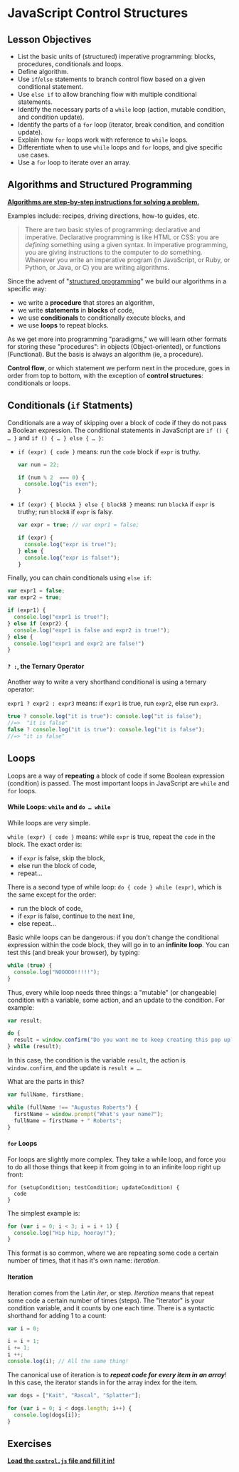 # JavaScript Control Structures

## Lesson Objectives

- List the basic units of (structured) imperative programming: blocks, 
  procedures, conditionals and loops.
- Define algorithm.
- Use `if`/`else` statements to branch control flow based on a given 
  conditional statement.
- Use `else if` to allow branching flow with multiple conditional 
  statements.
- Identify the necessary parts of a `while` loop (action, mutable 
  condition, and condition update).
- Identify the parts of a `for` loop (iterator, break condition, and 
  condition update).
- Explain how `for` loops work with reference to `while` loops.
- Differentiate when to use `while` loops and `for` loops, and give
  specific use cases.
- Use a `for` loop to iterate over an array.

## Algorithms and Structured Programming

**[Algorithms are step-by-step instructions for solving a problem.][algo]**

Examples include: recipes, driving directions, how-to guides, etc.

> There are two basic styles of programming: declarative and imperative.
> Declarative programming is like HTML or CSS: you are *defining* something
> using a given syntax. In imperative programming, you are giving
> instructions to the computer to *do* something. Whenever you write an
> imperative program (in JavaScript, or Ruby, or Python, or Java, or C)
> you are writing algorithms.

Since the advent of "[structured programming][sp]" we build our 
algorithms in a specific way:

- we write a **procedure** that stores an algorithm,
- we write **statements** in **blocks** of code,
- we use **conditionals** to conditionally execute blocks, and
- we use **loops** to repeat blocks.

As we get more into programming "paradigms," we will learn other formats
for storing these "procedures": in objects (Object-oriented), or functions
(Functional). But the basis is always an algorithm (ie, a procedure).

**Control flow**, or which statement we perform next in the procedure,
goes in order from top to bottom, with the exception of **control
structures**: conditionals or loops.

## Conditionals (`if` Statments)

Conditionals are a way of skipping over a block of code if they do not 
pass a Boolean expression. The conditional statements in JavaScript are
`if () { … }` and `if () { … } else { … }`:

- `if (expr) { code }` means: run the `code` block if `expr` is truthy.
  
  ```js
  var num = 22;
  
  if (num % 2  === 0) {
    console.log("is even");
  }
  ```
- `if (expr) { blockA } else { blockB }` means: run `blockA` if `expr` 
  is truthy; run `blockB` if `expr` is falsy.

  ```js
  var expr = true; // var expr1 = false;
  
  if (expr) {
    console.log("expr is true!");
  } else {
    console.log("expr is false!");
  }
  ```

Finally, you can chain conditionals using `else if`:

```js
var expr1 = false; 
var expr2 = true;

if (expr1) {
  console.log("expr1 is true!");
} else if (expr2) {
  console.log("expr1 is false and expr2 is true!");
} else {
  console.log("expr1 and expr2 are false!")
}
```

<!-- #### `case` Statements -->

#### `? :`, the Ternary Operator

Another way to write a very shorthand conditional is using a ternary 
operator:

`expr1 ? expr2 : expr3` means: if `expr1` is true, run `expr2`, else run
`expr3`.

```js
true ? console.log("it is true"): console.log("it is false");
//=>  "it is false"
false ? console.log("it is true"): console.log("it is false");
//=> "it is false"
```

## Loops

Loops are a way of **repeating** a block of code if some Boolean 
expression (condition) is passed. The most important loops in JavaScript
are `while` and `for` loops.

#### While Loops: `while` and `do … while`

While loops are very simple.

`while (expr) { code }` means: while `expr` is true, repeat the `code` 
in the block. The exact order is:

- if `expr` is false, skip the block,
- else run the block of code,
- repeat…

There is a second type of while loop: `do { code } while (expr)`, which
is the same except for the order:

- run the block of code,
- if `expr` is false, continue to the next line,
- else repeat…

Basic while loops can be dangerous: if you don't change the conditional
expression within the code block, they will go in to an **infinite 
loop**. You can test this (and break your browser), by typing:

```js
while (true) {
  console.log("NOOOOO!!!!!");
}
```

Thus, every while loop needs three things: a "mutable" (or changeable)
condition with a variable, some action, and an update to the condition.
For example:

```js
var result;

do {
  result = window.confirm("Do you want me to keep creating this pop up?");
} while (result);
```

In this case, the condition is the variable `result`, the action is
`window.confirm`, and the update is `result = …`.

What are the parts in this?

```js
var fullName, firstName;

while (fullName !== "Augustus Roberts") {
  firstName = window.prompt("What's your name?");
  fullName = firstName + " Roberts";
}
```

#### `for` Loops

For loops are slightly more complex. They take a while loop, and force
you to do all those things that keep it from going in to an infinite
loop right up front:

```
for (setupCondition; testCondition; updateCondition) {
  code
}
```

The simplest example is:

```js
for (var i = 0; i < 3; i = i + 1) {
  console.log("Hip hip, hooray!");
}
```

This format is so common, where we are repeating some code a certain
number of times, that it has it's own name: *iteration*.

#### Iteration

Iteration comes from the Latin *iter*, or step. *Iteration* means that 
repeat some code a certain number of times (steps). The "iterator" is 
your condition variable, and it counts by one each time. There is a
syntactic shorthand for adding 1 to a count:

```js
var i = 0;

i = i + 1;
i += 1;
i ++;
console.log(i); // All the same thing!
```

The canonical use of iteration is to ***repeat code for every item in
an array***! In this case, the iterator stands in for the array
index for the item.

```js
var dogs = ["Kait", "Rascal", "Splatter"];

for (var i = 0; i < dogs.length; i++) {
  console.log(dogs[i]);
}
```

## Exercises

**[Load the `control.js` file and fill it in!](exercises/control.js)**

<!-- LINKS -->

[algo]: https://en.wikipedia.org/wiki/Algorithm
[sp]:   https://en.wikipedia.org/wiki/Structured_programming
